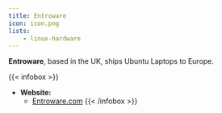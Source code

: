 ```yaml
---
title: Entroware
icon: icon.png
lists:
    - linux-hardware
---
```


**Entroware**, based in the UK, ships Ubuntu Laptops to Europe.

{{< infobox >}}
- **Website:**
    - [Entroware.com](https://www.entroware.com/store/)
{{< /infobox >}}